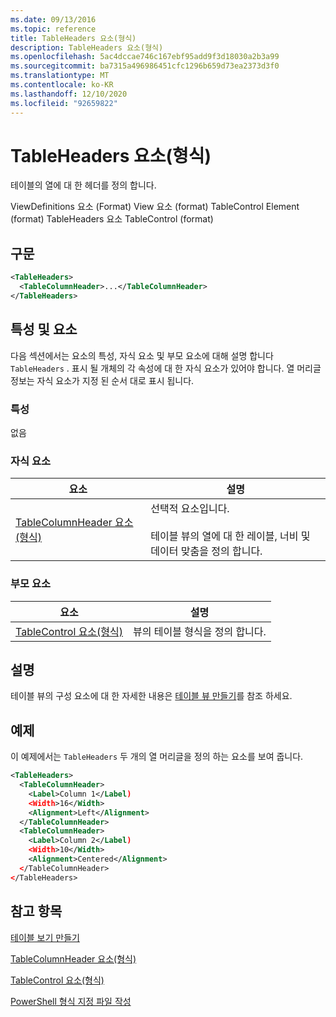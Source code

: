 ```yaml
---
ms.date: 09/13/2016
ms.topic: reference
title: TableHeaders 요소(형식)
description: TableHeaders 요소(형식)
ms.openlocfilehash: 5ac4dccae746c167ebf95add9f3d18030a2b3a99
ms.sourcegitcommit: ba7315a496986451cfc1296b659d73ea2373d3f0
ms.translationtype: MT
ms.contentlocale: ko-KR
ms.lasthandoff: 12/10/2020
ms.locfileid: "92659822"
---
```

# <a name="tableheaders-element-format"></a>TableHeaders 요소(형식)

테이블의 열에 대 한 헤더를 정의 합니다.

ViewDefinitions 요소 (Format) View 요소 (format) TableControl Element (format) TableHeaders 요소 TableControl (format)

## <a name="syntax"></a>구문

```xml
<TableHeaders>
  <TableColumnHeader>...</TableColumnHeader>
</TableHeaders>

```

## <a name="attributes-and-elements"></a>특성 및 요소

다음 섹션에서는 요소의 특성, 자식 요소 및 부모 요소에 대해 설명 합니다 `TableHeaders` . 표시 될 개체의 각 속성에 대 한 자식 요소가 있어야 합니다. 열 머리글 정보는 자식 요소가 지정 된 순서 대로 표시 됩니다.

### <a name="attributes"></a>특성

없음

### <a name="child-elements"></a>자식 요소

|요소|설명|
|-------------|-----------------|
|[TableColumnHeader 요소(형식)](./tablecolumnheader-element-format.md)|선택적 요소입니다.<br /><br /> 테이블 뷰의 열에 대 한 레이블, 너비 및 데이터 맞춤을 정의 합니다.|

### <a name="parent-elements"></a>부모 요소

|요소|설명|
|-------------|-----------------|
|[TableControl 요소(형식)](./tablecontrol-element-format.md)|뷰의 테이블 형식을 정의 합니다.|

## <a name="remarks"></a>설명

테이블 뷰의 구성 요소에 대 한 자세한 내용은 [테이블 뷰 만들기](./creating-a-table-view.md)를 참조 하세요.

## <a name="example"></a>예제

이 예제에서는 `TableHeaders` 두 개의 열 머리글을 정의 하는 요소를 보여 줍니다.

```xml
<TableHeaders>
  <TableColumnHeader>
    <Label>Column 1</Label)
    <Width>16</Width>
    <Alignment>Left</Alignment>
  </TableColumnHeader>
  <TableColumnHeader>
    <Label>Column 2</Label)
    <Width>10</Width>
    <Alignment>Centered</Alignment>
  </TableColumnHeader>
</TableHeaders>
```

## <a name="see-also"></a>참고 항목

[테이블 보기 만들기](./creating-a-table-view.md)

[TableColumnHeader 요소(형식)](./tablecolumnheader-element-format.md)

[TableControl 요소(형식)](./tablecontrol-element-format.md)

[PowerShell 형식 지정 파일 작성](./writing-a-powershell-formatting-file.md)
